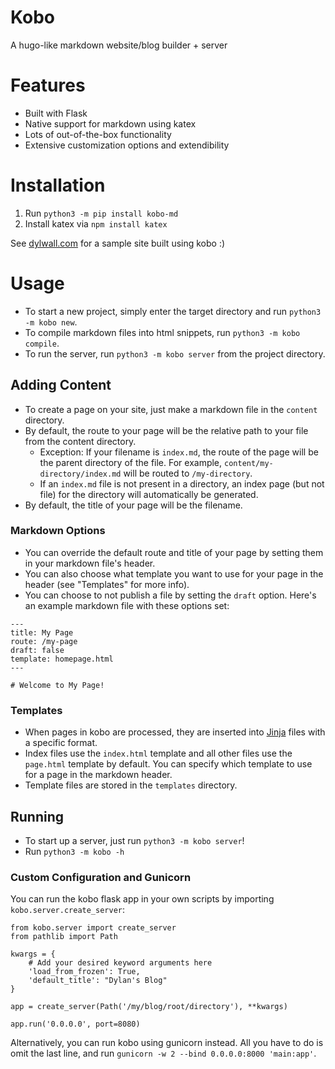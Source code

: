 # Kobo
A hugo-like markdown website/blog builder + server

# Features
- Built with Flask
- Native support for markdown using katex
- Lots of out-of-the-box functionality
- Extensive customization options and extendibility

# Installation
1. Run `python3 -m pip install kobo-md`
2. Install katex via `npm install katex`

See [dylwall.com](http://dylwall.com) for a sample site built using kobo :)

# Usage
- To start a new project, simply enter the target directory and run `python3 -m kobo new`.
- To compile markdown files into html snippets, run `python3 -m kobo compile`.
- To run the server, run `python3 -m kobo server` from the project directory.

## Adding Content
- To create a page on your site, just make a markdown file in the `content` directory.
- By default, the route to your page will be the relative path to your file from the content directory.
    - Exception: If your filename is `index.md`, the route of the page will be the parent directory of the file. For example, `content/my-directory/index.md` will be routed to `/my-directory`.
    - If an `index.md` file is not present in a directory, an index page (but not file) for the directory will automatically be generated.
- By default, the title of your page will be the filename.

### Markdown Options
- You can override the default route and title of your page by setting them in your markdown file's header.
- You can also choose what template you want to use for your page in the header (see "Templates" for more info).
- You can choose to not publish a file by setting the `draft` option.
Here's an example markdown file with these options set:

```
---
title: My Page
route: /my-page
draft: false
template: homepage.html
---

# Welcome to My Page!
```

### Templates
- When pages in kobo are processed, they are inserted into [Jinja](https://jinja.palletsprojects.com/) files with a specific format.
- Index files use the `index.html` template and all other files use the `page.html` template by default. You can specify which template to use for a page in the markdown header.
- Template files are stored in the `templates` directory.

## Running
- To start up a server, just run `python3 -m kobo server`!
- Run `python3 -m kobo -h`

### Custom Configuration and Gunicorn
You can run the kobo flask app in your own scripts by importing `kobo.server.create_server`:

```
from kobo.server import create_server
from pathlib import Path

kwargs = {
    # Add your desired keyword arguments here
    'load_from_frozen': True,
    'default_title': "Dylan's Blog"
}

app = create_server(Path('/my/blog/root/directory'), **kwargs)

app.run('0.0.0.0', port=8080)
```

Alternatively, you can run kobo using gunicorn instead. All you have to do is omit the last line, and run `gunicorn -w 2 --bind 0.0.0.0:8000 'main:app'`.
